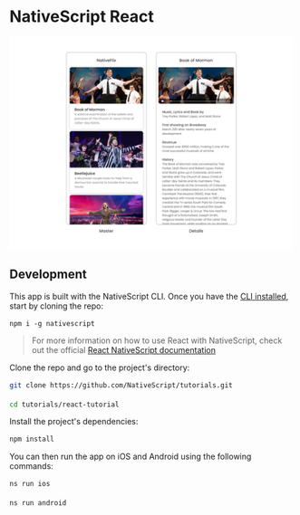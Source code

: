 # NativeScript React

<img alt="tutorial app preview" src="../screenshots/tutorial-example-app-preview.png" width="500">

## Development

This app is built with the NativeScript CLI. Once you have the [CLI installed](https://docs.nativescript.org/start/quick-setup), start by cloning the repo:

```
npm i -g nativescript
```

> For more information on how to use React with NativeScript, check out the official [React NativeScript documentation](https://react-nativescript.netlify.app/)

Clone the repo and go to the project's directory:

```bash
git clone https://github.com/NativeScript/tutorials.git

cd tutorials/react-tutorial
```

Install the project's dependencies:

```bash
npm install
```

You can then run the app on iOS and Android using the following commands:

```bash
ns run ios

ns run android
```
